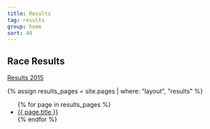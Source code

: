 ```yaml
---
title: Results
tag: results
group: home
sort: 40
---
```


## Race Results

[Results 2015](http://www.swifttiming.co.uk/)

{% assign results_pages = site.pages | where: "layout", "results" %}
<ul class="results-pages">
{% for page in results_pages %}
  <li><a href="{{ page.url }}">{{ page.title }}</a></li>
{% endfor %}
</ul>
